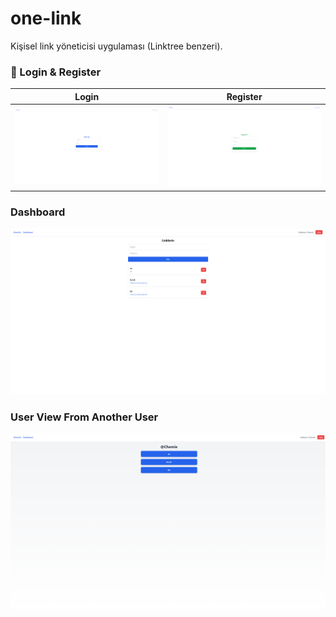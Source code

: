 # one-link
Kişisel link yöneticisi uygulaması (Linktree benzeri).



### 🔐 Login & Register

| Login                                         | Register                                         |
| --------------------------------------------- | ------------------------------------------------ |
| ![](./screenshots/login.png)                  | ![](./screenshots/register.png)                  |



### Dashboard

![](./screenshots/dashboard.png)



### User View From Another User

![](./screenshots/userview.png)
